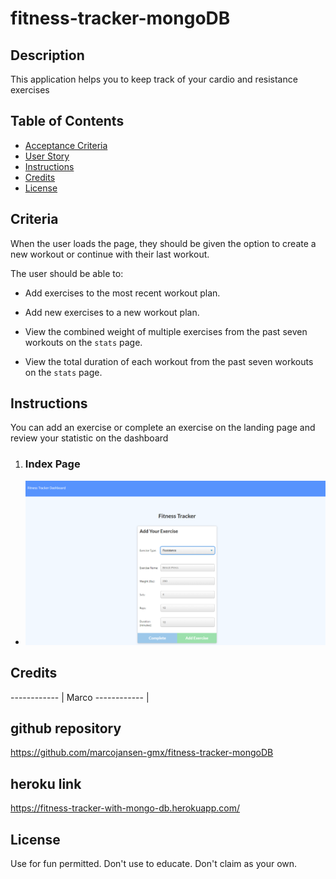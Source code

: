 # fitness-tracker-mongoDB
## Description 
This application helps you to keep track of your cardio and resistance exercises
## Table of Contents

* [Acceptance Criteria](#Criteria)
* [User Story](#story)
* [Instructions](#Instructions)
* [Credits](#credits)
* [License](#license)
## Criteria

When the user loads the page, they should be given the option to create a new workout or continue with their last workout.

The user should be able to:

  * Add exercises to the most recent workout plan.

  * Add new exercises to a new workout plan.

  * View the combined weight of multiple exercises from the past seven workouts on the `stats` page.

  * View the total duration of each workout from the past seven workouts on the `stats` page.
## Instructions

You can add an exercise or complete an exercise on the landing page and review your statistic on the dashboard
1. ### Index Page 
  * ![Index Page](https://github.com/marcojansen-gmx/fitness-tracker-mongoDB/blob/main/assets/index.png?raw=true)
## Credits
------------ | 
Marco 
------------ | 

## github repository

https://github.com/marcojansen-gmx/fitness-tracker-mongoDB
## heroku link

https://fitness-tracker-with-mongo-db.herokuapp.com/
## License
Use for fun permitted. Don't use to educate. Don't claim as your own.